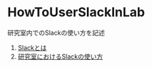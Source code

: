 # HowToUserSlackInLab

研究室内でのSlackの使い方を記述

1. [Slackとは](./01_Whatis.md)
1. [研究室におけるSlackの使い方](./02_HowToUse.md)

